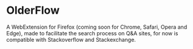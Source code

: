 # OlderFlow

A WebExtension for Firefox (coming soon for Chrome, Safari, Opera and Edge), made to facilitate the search process on Q&A sites, for now is compatible with Stackoverflow and Stackexchange.
